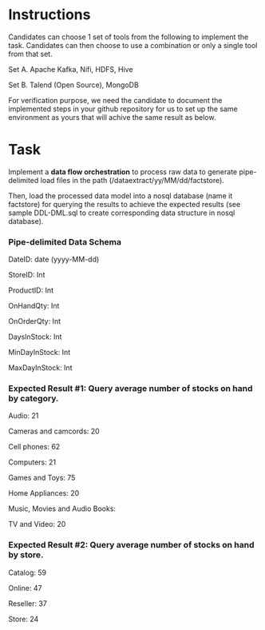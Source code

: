 # Instructions

Candidates can choose 1 set of tools from the following to implement the task. Candidates can then choose to use a combination or only a single tool from that set.

Set A. Apache Kafka, Nifi, HDFS, Hive

Set B. Talend (Open Source), MongoDB

For verification purpose, we need the candidate to document the implemented steps in your github repository for us to set up the same environment as yours that will achive the same result as below. 


# Task

Implement a **data flow orchestration** to process raw data to generate pipe-delimited load files in the path (/dataextract/yy/MM/dd/factstore).

Then, load the processed data model into a nosql database (name it factstore) for querying the results to achieve the expected results (see sample DDL-DML.sql to create corresponding data structure in nosql database).


### Pipe-delimited Data Schema
DateID: date (yyyy-MM-dd)

StoreID: Int

ProductID: Int

OnHandQty: Int

OnOrderQty: Int

DaysInStock: Int

MinDayInStock: Int

MaxDayInStock: Int


### Expected Result #1: Query average number of stocks on hand by category.

Audio: 21

Cameras and camcords: 20

Cell phones: 62

Computers: 21

Games and Toys: 75

Home Appliances: 20

Music, Movies and Audio Books:

TV and Video: 20


### Expected Result #2: Query average number of stocks on hand by store.

Catalog: 59

Online: 47

Reseller: 37

Store: 24

